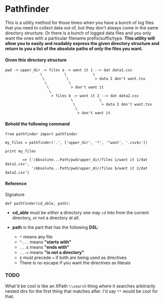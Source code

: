 Pathfinder
==========

This is a utility method for those times when you have a bunch of log files
that you need to collect data out of, but they don't always come in the same
directory structure. Or there is a bunch of logged data files and you only want
the ones with a particular filename prefix/suffix/type. **This utility will
allow you to easily and readably express the given directory structure and return to you a
list of the absolute paths of *only* the files you want.**

#### Given this directory structure

    pwd -> upper_dir -> files a -> want it 1 --> dat data1.csv
                    \          \            \
                     \          \            > data I don't want.tsv
                      \          \
                       \          > don't want it
                        \
                         > files b -> want it 2 --> dat data2.csv
                                  \            \
                                   \            > data I don't want.tsv
                                    \
                                     > don't want it

#### Behold the following command

    from pathfinder import pathfinder

    my_files = pathfinder('.', ['upper_dir', '*', '^want', '.csv$='])

    print my_files

            => ['/Absolute...Path/pwd/upper_dir/files 1/want it 1/dat data1.csv',
                '/Absolute...Path/pwd/upper_dir/files b/want it 2/dat data2.csv']

#### Reference

Signature

    def pathfinder(cd_able, path):


* **cd_able** must be *either* a directory one may `cd` into from
  the current directory, *or* not a directory at all.


* **path** is the part that has the following **DSL**:
    * `*`    means any file
    * `^...` means **"starts with"**
    * `...$` means **"ends with"**
    * `...=` means **"is not a directory"**
    * `$` must precede `=` if both are being used as directives
    * There is no escape if you want the directives as literals

### TODO
What'd be cool is like an XPath `\\search` thing where it searches
arbitrarily nested dirs for the first thing that matches after.
I'd say `**` would be cool for that.
